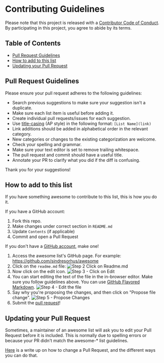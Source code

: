 # Contributing Guidelines

Please note that this project is released with a [Contributor Code of Conduct](CODE-OF-CONDUCT.md). By participating in this project, you agree to abide by its terms.

## Table of Contents

- [Pull Request Guidelines](#pull-request-guidelines)
- [How to add to this list](#how-to-add-to-this-list)
- [Updating your Pull Request](#updating-your-pull-request)

## Pull Request Guidelines

Please ensure your pull request adheres to the following guidelines:

- Search previous suggestions to make sure your suggestion isn't a duplicate.
- Make sure each list item is useful before adding it.
- Create individual pull requests/issues for each suggestion.
- Use [title-casing](http://titlecapitalization.com) (AP style) in the following format: `[List Name](link)`
- Link additions should be added in alphabetical order in the relevant category.
- New categories or changes to the existing categorization are welcome.
- Check your spelling and grammar.
- Make sure your text editor is set to remove trailing whitespace.
- The pull request and commit should have a useful title.
- Annotate your PR to clarify what you did if the diff is confusing.

Thank you for your suggestions!

## How to add to this list

If you have something awesome to contribute to this list, this is how you do it.

If you have a GitHub account:

1. Fork this repo.
2. Make changes under correct section in `README.md`
3. Update `Contents` (if applicable)
4. Commit and open a Pull Request

If you don't have a [GitHub account](https://github.com/join), make one!

1. Access the awesome list's GitHub page. For example: https://github.com/sindresorhus/awesome
2. Click on the `readme.md` file: ![Step 2 Click on Readme.md](https://cloud.githubusercontent.com/assets/170270/9402920/53a7e3ea-480c-11e5-9d81-aecf64be55eb.png)
3. Now click on the edit icon. ![Step 3 - Click on Edit](https://cloud.githubusercontent.com/assets/170270/9402927/6506af22-480c-11e5-8c18-7ea823530099.png)
4. You can start editing the text of the file in the in-browser editor. Make sure you follow guidelines above. You can use [GitHub Flavored Markdown](https://help.github.com/articles/github-flavored-markdown/). ![Step 4 - Edit the file](https://cloud.githubusercontent.com/assets/170270/9402932/7301c3a0-480c-11e5-81f5-7e343b71674f.png)
5. Say why you're proposing the changes, and then click on "Propose file change". ![Step 5 - Propose Changes](https://cloud.githubusercontent.com/assets/170270/9402937/7dd0652a-480c-11e5-9138-bd14244593d5.png)
6. Submit the [pull request](https://help.github.com/articles/using-pull-requests/)!

## Updating your Pull Request

Sometimes, a maintainer of an awesome list will ask you to edit your Pull Request before it is included. This is normally due to spelling errors or because your PR didn't match the awesome-* list guidelines.

[Here](https://github.com/RichardLitt/knowledge/blob/master/github/amending-a-commit-guide.md) is a write up on how to change a Pull Request, and the different ways you can do that.
